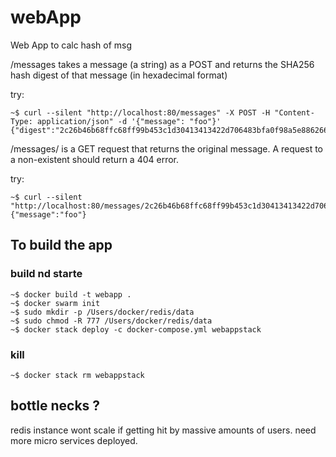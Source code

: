 # webApp
Web App to calc hash of msg

/messages takes a message (a string) as a POST and returns the SHA256 hash digest
of that message (in hexadecimal format)

try:
```console
~$ curl --silent "http://localhost:80/messages" -X POST -H "Content-Type: application/json" -d '{"message": "foo"}'
{"digest":"2c26b46b68ffc68ff99b453c1d30413413422d706483bfa0f98a5e886266e7ae"}
```

/messages/<hash> is a GET request that returns the original message. A request to a
non-existent <hash> should return a 404 error.

try:
```console
~$ curl --silent "http://localhost:80/messages/2c26b46b68ffc68ff99b453c1d30413413422d706483bfa0f98a5e886266e7ae"
{"message":"foo"}
```

## To build the app

### build nd starte
```console
~$ docker build -t webapp .
~$ docker swarm init
~$ sudo mkdir -p /Users/docker/redis/data
~$ sudo chmod -R 777 /Users/docker/redis/data
~$ docker stack deploy -c docker-compose.yml webappstack
```


### kill
```console
~$ docker stack rm webappstack
```

## bottle necks ?
redis instance wont scale if getting hit by massive amounts of users. 
need more micro services deployed. 
